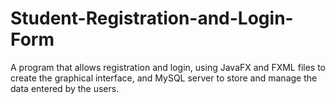 # Student-Registration-and-Login-Form

A program that allows registration and login, using JavaFX and FXML files to create the graphical interface, and MySQL server to store and manage the data entered by the users.